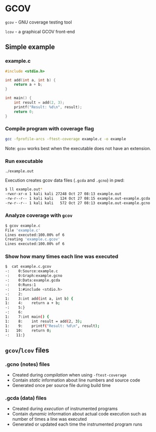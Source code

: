 # GCOV

`gcov` - GNU coverage testing tool

`lcov` - a graphical GCOV front-end

## Simple example
### example.c
```c
#include <stdio.h>

int add(int a, int b) {
    return a + b;
}

int main() {
    int result = add(2, 3);
    printf("Result: %d\n", result);
    return 0;
}
```

### Compile program with coverage flag
```bash
gcc -fprofile-arcs -ftest-coverage example.c -o example
```

Note: `gcov` works best when the executable does not have an extension.

### Run executable
```
./example.out
```

Execution creates gcov data files (`.gcda` and `.gcno`) in pwd:

```bash
$ ll example.out*
-rwxr-xr-x 1 kali kali 27248 Oct 27 08:13 example.out
-rw-r--r-- 1 kali kali   124 Oct 27 08:15 example.out-example.gcda
-rw-r--r-- 1 kali kali   572 Oct 27 08:13 example.out-example.gcno
```

### Analyze coverage with `gcov`
```bash
$ gcov example.c
File 'example.c'
Lines executed:100.00% of 6
Creating 'example.c.gcov'
Lines executed:100.00% of 6
```

### Show how many times each line was executed
```bash
$  cat example.c.gcov
-:    0:Source:example.c
-:    0:Graph:example.gcno
-:    0:Data:example.gcda
-:    0:Runs:1
-:    1:#include <stdio.h>
-:    2:
1:    3:int add(int a, int b) {
1:    4:    return a + b;
-:    5:}
-:    6:
1:    7:int main() {
1:    8:    int result = add(2, 3);
1:    9:    printf("Result: %d\n", result);
1:   10:    return 0;
-:   11:}
```

## `gcov`/`lcov` files
### .gcno (notes) files
- Created during *compilation* when using `-ftest-coverage`
- Contain *static* information about line numbers and source code
- Generated once per source file during build time

### .gcda (data) files
- Created during *execution* of instrumented programs
- Contain *dynamic* information about actual code execution such as number of times a line was executed
- Generated or updated each time the instrumented program runs
